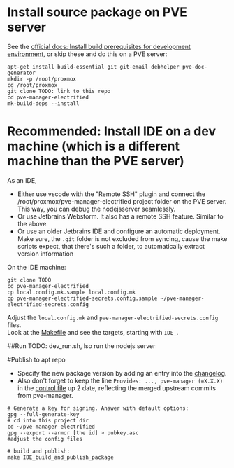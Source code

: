 # Install source package on PVE server

See the [official docs: Install build prerequisites for development environment](https://git.proxmox.com/?p=pve-common.git;a=blob_plain;f=README.dev;hb=HEAD),
or skip these and do this on a PVE server:
````shell
apt-get install build-essential git git-email debhelper pve-doc-generator
mkdir -p /root/proxmox
cd /root/proxmox
git clone TODO: link to this repo
cd pve-manager-electrified
mk-build-deps --install
````


# Recommended: Install IDE on a dev machine (which is a different machine than the PVE server)
As an IDE,
- Either use vscode with the "Remote SSH" plugin and connect the /root/proxmox/pve-manager-electrified project folder on the PVE server. This way, you can debug the nodejsserver seamlessly.
- Or use Jetbrains Webstorm. It also has a remote SSH feature. Similar to the above.
- Or use an older Jetbrains IDE and configure an automatic deployment. Make sure, the `.git` folder is not excluded from syncing, cause the make scripts expect, that there's such a folder, to automatically extract version information  



On the IDE machine:
````shell
git clone TODO
cd pve-manager-electrified
cp local.config.mk.sample local.config.mk
cp pve-manager-electrified-secrets.config.sample ~/pve-manager-electrified-secrets.config
````
Adjust the `local.config.mk` and `pve-manager-electrified-secrets.config` files.  
Look at the [Makefile](./Makefile) and see the targets, starting with `IDE_`.

##Run
TODO: dev_run.sh, lso run the nodejs server



#Publish to apt repo

- Specify the new package version by adding an entry into the [changelog](./debian/changelog).
- Also don't forget to keep the line `Provides: ..., pve-manager (=X.X.X)` in the [control file](./debian/control) up 2 date, reflecting the merged upstream commits from pve-manager. 

````shell
# Generate a key for signing. Answer with default options:
gpg --full-generate-key
# cd into this project dir
cd ~/pve-manager-electrified
gpg --export --armor [the id] > pubkey.asc
#adjust the config files

# build and publish:
make IDE_build_and_publish_package
````

